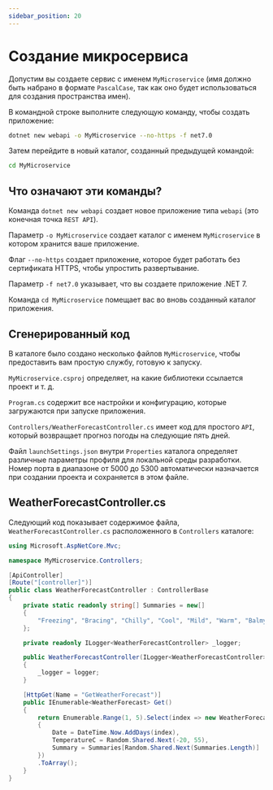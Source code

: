 ```yaml
---
sidebar_position: 20
---
```


Создание микросервиса
=====================

Допустим вы создаете сервис с именем `MyMicroservice` (имя должно быть набрано в формате `PascalCase`, так как 
оно будет использоваться для создания пространства имен).

В командной строке выполните следующую команду, чтобы создать приложение:

```bash
dotnet new webapi -o MyMicroservice --no-https -f net7.0
```

Затем перейдите в новый каталог, созданный предыдущей командой:

```bash
cd MyMicroservice
```

Что означают эти команды?
-------------------------

Команда `dotnet new webapi` создает новое приложение типа `webapi` (это конечная точка `REST API`).

Параметр `-o MyMicroservice` создает каталог с именем `MyMicroservice` в котором хранится ваше приложение.

Флаг `--no-https` создает приложение, которое будет работать без сертификата HTTPS, чтобы упростить развертывание.

Параметр `-f net7.0` указывает, что вы создаете приложение .NET 7.

Команда `cd MyMicroservice` помещает вас во вновь созданный каталог приложения.

Сгенерированный код
-------------------

В каталоге было создано несколько файлов `MyMicroservice`, чтобы предоставить вам простую службу, готовую к запуску.

`MyMicroservice.csproj` определяет, на какие библиотеки ссылается проект и т. д.

`Program.cs` содержит все настройки и конфигурацию, которые загружаются при запуске приложения.

`Controllers/WeatherForecastController.cs` имеет код для простого `API`, который возвращает прогноз погоды на следующие пять дней.

Файл `launchSettings.json` внутри `Properties` каталога определяет различные параметры профиля для локальной среды разработки. 
Номер порта в диапазоне от 5000 до 5300 автоматически назначается при создании проекта и сохраняется в этом файле.

WeatherForecastController.cs
----------------------------

Следующий код показывает содержимое файла, `WeatherForecastController.cs` расположенного в `Controllers` каталоге:

```csharp
using Microsoft.AspNetCore.Mvc;

namespace MyMicroservice.Controllers;

[ApiController]
[Route("[controller]")]
public class WeatherForecastController : ControllerBase
{
    private static readonly string[] Summaries = new[]
    {
        "Freezing", "Bracing", "Chilly", "Cool", "Mild", "Warm", "Balmy", "Hot", "Sweltering", "Scorching"
    };

    private readonly ILogger<WeatherForecastController> _logger;

    public WeatherForecastController(ILogger<WeatherForecastController> logger)
    {
        _logger = logger;
    }

    [HttpGet(Name = "GetWeatherForecast")]
    public IEnumerable<WeatherForecast> Get()
    {
        return Enumerable.Range(1, 5).Select(index => new WeatherForecast
        {
            Date = DateTime.Now.AddDays(index),
            TemperatureC = Random.Shared.Next(-20, 55),
            Summary = Summaries[Random.Shared.Next(Summaries.Length)]
        })
        .ToArray();
    }
}
```